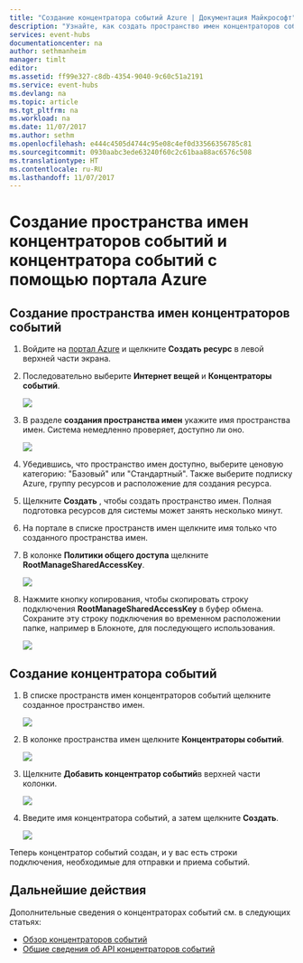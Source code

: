 ```yaml
---
title: "Создание концентратора событий Azure | Документация Майкрософт"
description: "Узнайте, как создать пространство имен концентраторов событий Azure и концентратор событий с помощью портала Azure."
services: event-hubs
documentationcenter: na
author: sethmanheim
manager: timlt
editor: 
ms.assetid: ff99e327-c8db-4354-9040-9c60c51a2191
ms.service: event-hubs
ms.devlang: na
ms.topic: article
ms.tgt_pltfrm: na
ms.workload: na
ms.date: 11/07/2017
ms.author: sethm
ms.openlocfilehash: e444c4505d4744c95e08c4ef0d33566356785c81
ms.sourcegitcommit: 0930aabc3ede63240f60c2c61baa88ac6576c508
ms.translationtype: HT
ms.contentlocale: ru-RU
ms.lasthandoff: 11/07/2017
---
```

# <a name="create-an-event-hubs-namespace-and-an-event-hub-using-the-azure-portal"></a>Создание пространства имен концентраторов событий и концентратора событий с помощью портала Azure

## <a name="create-an-event-hubs-namespace"></a>Создание пространства имен концентраторов событий
1. Войдите на [портал Azure][Azure portal] и щелкните **Создать ресурс** в левой верхней части экрана.
1. Последовательно выберите **Интернет вещей** и **Концентраторы событий**.
   
    ![](./media/event-hubs-create/create-event-hub9.png)
1. В разделе **создания пространства имен** укажите имя пространства имен. Система немедленно проверяет, доступно ли оно.
   
    ![](./media/event-hubs-create/create-event-hub1.png)
1. Убедившись, что пространство имен доступно, выберите ценовую категорию: "Базовый" или "Стандартный". Также выберите подписку Azure, группу ресурсов и расположение для создания ресурса. 
1. Щелкните **Создать** , чтобы создать пространство имен. Полная подготовка ресурсов для системы может занять несколько минут.
2. На портале в списке пространств имен щелкните имя только что созданного пространства имен.
2. В колонке **Политики общего доступа** щелкните **RootManageSharedAccessKey**.
    
    ![](./media/event-hubs-create/create-event-hub7.png)

3. Нажмите кнопку копирования, чтобы скопировать строку подключения **RootManageSharedAccessKey** в буфер обмена. Сохраните эту строку подключения во временном расположении папке, например в Блокноте, для последующего использования.
    
    ![](./media/event-hubs-create/create-event-hub8.png)

## <a name="create-an-event-hub"></a>Создание концентратора событий

1. В списке пространств имен концентраторов событий щелкните созданное пространство имен.      
   
    ![](./media/event-hubs-create/create-event-hub2.png) 

2. В колонке пространства имен щелкните **Концентраторы событий**.
   
    ![](./media/event-hubs-create/create-event-hub3.png)

1. Щелкните **Добавить концентратор событий**в верхней части колонки.
   
    ![](./media/event-hubs-create/create-event-hub4.png)
1. Введите имя концентратора событий, а затем щелкните **Создать**.
   
    ![](./media/event-hubs-create/create-event-hub5.png)

Теперь концентратор событий создан, и у вас есть строки подключения, необходимые для отправки и приема событий.

## <a name="next-steps"></a>Дальнейшие действия
Дополнительные сведения о концентраторах событий см. в следующих статьях:

* [Обзор концентраторов событий](event-hubs-what-is-event-hubs.md)
* [Общие сведения об API концентраторов событий](event-hubs-api-overview.md)

[Azure portal]: https://portal.azure.com/